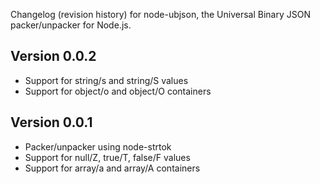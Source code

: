 Changelog (revision history) for node-ubjson,
the Universal Binary JSON packer/unpacker for Node.js.

## Version 0.0.2

  * Support for string/s and string/S values
  * Support for object/o and object/O containers

## Version 0.0.1

  * Packer/unpacker using node-strtok
  * Support for null/Z, true/T, false/F values
  * Support for array/a and array/A containers

